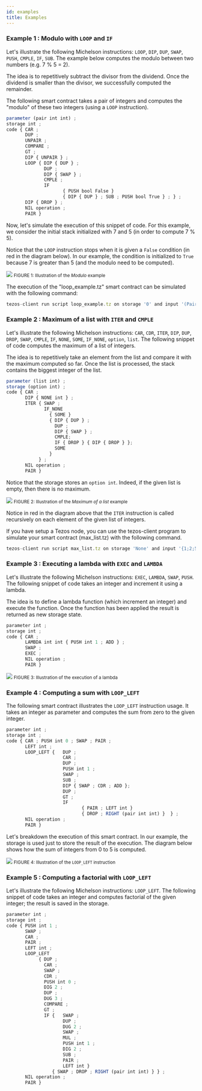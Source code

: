 ```yaml
---
id: examples
title: Examples
---
```



### Example 1 : Modulo with `LOOP` and `IF`

Let's illustrate the following Michelson instructions: `LOOP`, `DIP`, `DUP`, `SWAP`, `PUSH`, `CMPLE`, `IF`, `SUB`. The example below computes the modulo between two numbers (e.g. 7 % 5 = 2).

The idea is to repetitively subtract the divisor from the dividend. Once the dividend is smaller than the divisor, we successfully computed the remainder.

The following smart contract takes a pair of integers and computes the "modulo" of these two integers (using a `LOOP` instruction).

```js
parameter (pair int int) ;
storage int ;
code { CAR ;
       DUP ;
       UNPAIR ;
       COMPARE ;
       GT ;
       DIP { UNPAIR } ;
       LOOP { DIP { DUP } ;
              DUP ;
              DIP { SWAP } ;
              CMPLE ;
              IF
                     { PUSH bool False }
                     { DIP { DUP } ; SUB ; PUSH bool True } ; } ;
       DIP { DROP } ;
       NIL operation ;
       PAIR }
```

Now, let's simulate the execution of this snippet of code. For this example, we consider the initial stack initialized with 7 and 5 (in order to compute 7 % 5).

Notice that the `LOOP` instruction stops when it is given a `False` condition (in red in the diagram below). In our example, the condition is initialized to `True` because 7 is greater than 5 (and the modulo need to be computed).

![](../../static/img/michelson_example_modulo_execution.svg)
<small className="figure">FIGURE 1: Illustration of the _Modulo_ example</small>

The execution of the "loop_example.tz" smart contract can be simulated with the following command:

```js
tezos-client run script loop_example.tz on storage '0' and input '(Pair 7 5)'
```

### Example 2 : Maximum of a list with `ITER` and `CMPLE`

Let's illustrate the following Michelson instructions: `CAR`, `CDR`, `ITER`, `DIP`, `DUP`, `DROP`, `SWAP`, `CMPLE`, `IF`, `NONE`, `SOME`, `IF_NONE`, `option`, `list`. The following snippet of code computes the maximum of a list of integers.

The idea is to repetitively take an element from the list and compare it with the maximum computed so far. Once the list is processed, the stack contains the biggest integer of the list.

```js
parameter (list int) ;
storage (option int) ;
code { CAR ;
       DIP { NONE int } ;
       ITER { SWAP ;
              IF_NONE
                { SOME }
                { DIP { DUP } ;
                  DUP ;
                  DIP { SWAP } ;
                  CMPLE;
                  IF { DROP } { DIP { DROP } };
                  SOME
                }
            } ;
       NIL operation ;
       PAIR }
```

Notice that the storage stores an `option int`. Indeed, if the given list is empty, then there is no maximum.

![](../../static/img/michelson_example_maxlist_execution.svg)
<small className="figure">FIGURE 2: Illustration of the _Maximum of a list_ example</small>

Notice in red in the diagram above that the `ITER` instruction is called recursively on each element of the given list of integers.

If you have setup a Tezos node, you can use the tezos-client program to simulate your smart contract (max_list.tz) with the following command. 

```js
tezos-client run script max_list.tz on storage 'None' and input '{1;2;5;3;7;2;15;4}'
```

### Example 3 : Executing a lambda with `EXEC` and `LAMBDA`

Let's illustrate the following Michelson instructions: `EXEC`, `LAMBDA`, `SWAP`, `PUSH`. The following snippet of code takes an integer and increment it using a lambda.

The idea is to define a lambda function (which increment an integer) and execute the function. Once the function has been applied the result is returned as new storage state.

```js
parameter int ;
storage int ;
code { CAR ;
       LAMBDA int int { PUSH int 1 ; ADD } ;
       SWAP ;
       EXEC ;
       NIL operation ;
       PAIR }
```

![](../../static/img/michelson_example_lambdaexec_execution.svg)
<small className="figure">FIGURE 3: Illustration of the execution of a lambda</small>

### Example 4 : Computing a sum with `LOOP_LEFT`

The following smart contract illustrates the `LOOP_LEFT` instruction usage. It takes an integer as parameter and computes the sum from zero to the given integer.

```js
parameter int ;
storage int ;
code { CAR ; PUSH int 0 ; SWAP ; PAIR ;
       LEFT int ;
       LOOP_LEFT {   DUP ;
                     CAR ;
                     DUP ;
                     PUSH int 1 ;
                     SWAP ;
                     SUB ;
                     DIP { SWAP ; CDR ; ADD };
                     DUP ;
                     GT ;
                     IF
                            { PAIR ; LEFT int }
                            { DROP ; RIGHT (pair int int) }  } ;
       NIL operation ;
       PAIR }
```

Let's breakdown the execution of this smart contract. In our example, the storage is used just to store the result of the execution. The diagram below shows how the sum of integers from 0 to 5 is computed.

![](../../static/img/michelson_example_loopleft_execution.svg)
<small className="figure">FIGURE 4: Illustration of the `LOOP_LEFT` instruction</small>

### Example 5 : Computing a factorial with `LOOP_LEFT`

Let's illustrate the following Michelson instructions: `LOOP_LEFT`. The following snippet of code takes an integer and computes factorial of the given integer; the result is saved in the storage.

```js
parameter int ;
storage int ;
code { PUSH int 1 ;
       SWAP ;
       CAR ;
       PAIR ;
       LEFT int ;
       LOOP_LEFT
            { DUP ;
              CAR ;
              SWAP ;
              CDR ;
              PUSH int 0 ;
              DIG 2 ;
              DUP ;
              DUG 3 ;
              COMPARE ;
              GT ;
              IF {   SWAP ;
                     DUP ;
                     DUG 2 ;
                     SWAP ;
                     MUL ;
                     PUSH int 1 ;
                     DIG 2 ;
                     SUB ;
                     PAIR ;
                     LEFT int }
                 { SWAP ; DROP ; RIGHT (pair int int) } } ;
       NIL operation ;
       PAIR }
```

